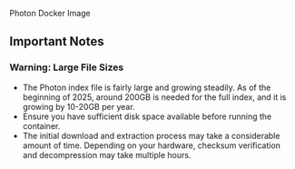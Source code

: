 Photon Docker Image

## Important Notes

### Warning: Large File Sizes

* The Photon index file is fairly large and growing steadily. As of the beginning of 2025, around 200GB is needed for the full index, and it is growing by 10-20GB per year.
* Ensure you have sufficient disk space available before running the container.
* The initial download and extraction process may take a considerable amount of time. Depending on your hardware, checksum verification and decompression may take multiple hours.
